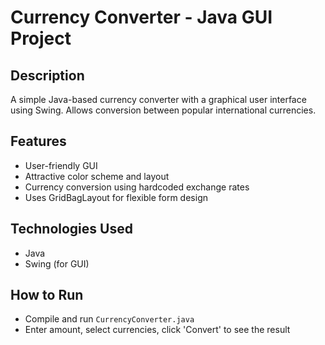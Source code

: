 # Currency Converter - Java GUI Project

## Description
A simple Java-based currency converter with a graphical user interface using Swing. Allows conversion between popular international currencies.

## Features
- User-friendly GUI
- Attractive color scheme and layout
- Currency conversion using hardcoded exchange rates
- Uses GridBagLayout for flexible form design

## Technologies Used
- Java
- Swing (for GUI)

## How to Run
- Compile and run `CurrencyConverter.java`
- Enter amount, select currencies, click 'Convert' to see the result
